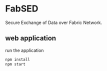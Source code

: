# FabSED
Secure Exchange of Data over Fabric Network.

## web application
run the application
```bash
npm install
npm start
```
